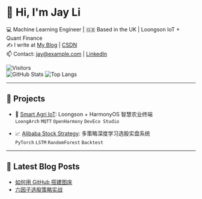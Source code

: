 <!-- 顶部 Banner（可选） -->
<!-- ![banner](https://your-image-url.com/banner.png) -->

# 👋 Hi, I'm Jay Li

💻 Machine Learning Engineer | 🇬🇧 Based in the UK | Loongson IoT + Quant Finance  
✍️ I write at [My Blog](https://yourblog.github.io) | [CSDN](https://csdn.net/yourname)  
📫 Contact: jay@example.com | [LinkedIn](https://linkedin.com/in/yourprofile)  

![Visitors](https://visitor-badge.laobi.icu/badge?page_id=jayli123.jayli123)  
![GitHub Stats](https://github-readme-stats.vercel.app/api?username=jayli123&show_icons=true&theme=radical)
![Top Langs](https://github-readme-stats.vercel.app/api/top-langs/?username=jayli123&layout=compact)

---

## 🚀 Projects

- 🌱 [Smart Agri IoT](https://github.com/yourrepo): Loongson + HarmonyOS 智慧农业终端  
  `LoongArch` `MQTT` `OpenHarmony` `DevEco Studio`

- 📈 [Alibaba Stock Strategy](https://github.com/yourrepo): 多策略深度学习选股实盘系统  
  `PyTorch` `LSTM` `RandomForest` `Backtest`

---

## 📝 Latest Blog Posts
<!-- 这一段可以用 GitHub Action 自动更新，也可以手动写 -->
- [如何用 GitHub 搭建图床](https://yourblog.github.io/image-hosting)
- [六因子选股策略实战](https://yourblog.github.io/strategy)

